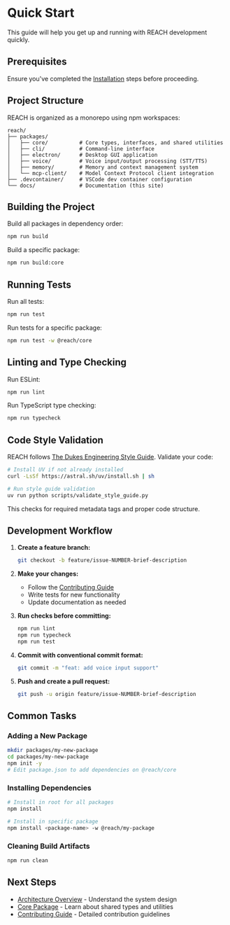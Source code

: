 # Quick Start

This guide will help you get up and running with REACH development quickly.

## Prerequisites

Ensure you've completed the [Installation](installation.md) steps before proceeding.

## Project Structure

REACH is organized as a monorepo using npm workspaces:

```
reach/
├── packages/
│   ├── core/          # Core types, interfaces, and shared utilities
│   ├── cli/           # Command-line interface
│   ├── electron/      # Desktop GUI application
│   ├── voice/         # Voice input/output processing (STT/TTS)
│   ├── memory/        # Memory and context management system
│   └── mcp-client/    # Model Context Protocol client integration
├── .devcontainer/     # VSCode dev container configuration
└── docs/              # Documentation (this site)
```

## Building the Project

Build all packages in dependency order:

```bash
npm run build
```

Build a specific package:

```bash
npm run build:core
```

## Running Tests

Run all tests:

```bash
npm run test
```

Run tests for a specific package:

```bash
npm run test -w @reach/core
```

## Linting and Type Checking

Run ESLint:

```bash
npm run lint
```

Run TypeScript type checking:

```bash
npm run typecheck
```

## Code Style Validation

REACH follows [The Dukes Engineering Style Guide](https://tydukes.github.io/coding-style-guide/). Validate your code:

```bash
# Install UV if not already installed
curl -LsSf https://astral.sh/uv/install.sh | sh

# Run style guide validation
uv run python scripts/validate_style_guide.py
```

This checks for required metadata tags and proper code structure.

## Development Workflow

1. **Create a feature branch:**

   ```bash
   git checkout -b feature/issue-NUMBER-brief-description
   ```

2. **Make your changes:**
   - Follow the [Contributing Guide](../contributing/contributing.md)
   - Write tests for new functionality
   - Update documentation as needed

3. **Run checks before committing:**

   ```bash
   npm run lint
   npm run typecheck
   npm run test
   ```

4. **Commit with conventional commit format:**

   ```bash
   git commit -m "feat: add voice input support"
   ```

5. **Push and create a pull request:**

   ```bash
   git push -u origin feature/issue-NUMBER-brief-description
   ```

## Common Tasks

### Adding a New Package

```bash
mkdir packages/my-new-package
cd packages/my-new-package
npm init -y
# Edit package.json to add dependencies on @reach/core
```

### Installing Dependencies

```bash
# Install in root for all packages
npm install

# Install in specific package
npm install <package-name> -w @reach/my-package
```

### Cleaning Build Artifacts

```bash
npm run clean
```

## Next Steps

- [Architecture Overview](../architecture/overview.md) - Understand the system design
- [Core Package](../packages/core.md) - Learn about shared types and utilities
- [Contributing Guide](../contributing/contributing.md) - Detailed contribution guidelines
